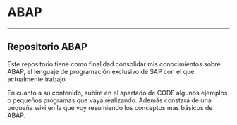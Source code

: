 # ABAP
------------------------------
Repositorio ABAP 
------------------------------

Este repositorio tiene como finalidad consolidar mis conocimientos sobre ABAP, el lenguaje de programación exclusivo de SAP con el que actualmente trabajo.

En cuanto a su contenido, subire en el apartado de CODE algunos ejemplos o pequeños programas que vaya realizando. 
Además constará de una pequeña wiki en la que voy resumiendo los conceptos mas básicos de ABAP.
